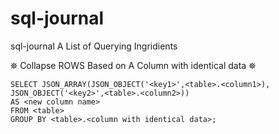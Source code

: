 # sql-journal
sql-journal A List of Querying Ingridients

⛯ Collapse ROWS Based on A Column with identical data ⛯
    
    SELECT JSON_ARRAY(JSON_OBJECT('<key1>',<table>.<column1>), JSON_OBJECT('<key2>',<table>.<column2>)) 
    AS <new column name>
    FROM <table>
    GROUP BY <table>.<column with identical data>;
